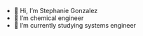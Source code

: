- 👋 Hi, I’m Stephanie Gonzalez
- 👀 I’m chemical engineer
- 🌱 I’m currently studying systems engineer

